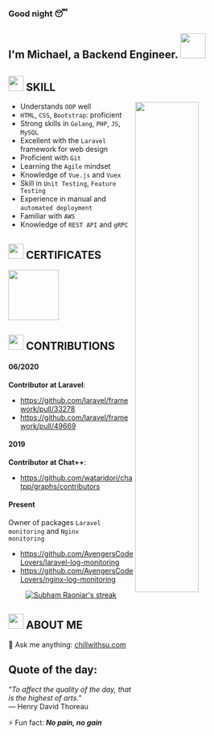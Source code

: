 ### Good night 😴
<h2>I'm Michael, a Backend Engineer. <img src="https://media.giphy.com/media/mGcNjsfWAjY5AEZNw6/giphy.gif" width="50"></h2>

## <img src="https://emojis.slackmojis.com/emojis/images/1588315024/8823/hyperkitty.gif?1588315024" width="30" /> SKILL
<a href="https://metrics.lecoq.io/ouuan?template=classic"><img align="right" width="50%" src="https://github-readme-stats.vercel.app/api?username=Kenini1805&show_icons=true&theme=synthwave"></a>

- Understands <code>OOP</code> well<br>
- <code>HTML</code>, <code>CSS</code>, <code>Bootstrap</code>: proficient<br>
- Strong skills in <code>Golang</code>, <code>PHP</code>, <code>JS</code>, <code>MySQL</code><br>
- Excellent with the <code>Laravel</code> framework for web design<br>
- Proficient with <code>Git</code><br>
- Learning the <code>Agile</code> mindset<br>
- Knowledge of <code>Vue.js</code> and <code>Vuex</code><br>
- Skill in <code>Unit Testing</code>, <code>Feature Testing</code><br>
- Experience in manual and <code>automated deployment</code><br>
- Familiar with <code>AWS</code><br>
- Knowledge of <code>REST API</code> and <code>gRPC</code>

## <img src="https://emojis.slackmojis.com/emojis/images/1643515721/17468/homersimpson-pbjdance.gif?1643515721" width="30" /> CERTIFICATES
<img src="https://images.viblo.asia/1f5d99d1-8cb7-4d82-a627-d6934d20d94b.png" width="100" />

## <img src="https://images.viblo.asia/a22cc9ed-e446-4eae-ad55-1ddf8afbaa54.gif" width="30" /> CONTRIBUTIONS

#### 06/2020
<strong>Contributor at Laravel</strong>:
- https://github.com/laravel/framework/pull/33278
- https://github.com/laravel/framework/pull/49669

#### 2019
<strong>Contributor at Chat++</strong>:
- https://github.com/wataridori/chatpp/graphs/contributors

#### Present
Owner of packages <code>Laravel monitoring</code> and <code>Nginx monitoring</code>
- https://github.com/AvengersCodeLovers/laravel-log-monitoring
- https://github.com/AvengersCodeLovers/nginx-log-monitoring

<p align="center">
<a href="https://github.com/Kenini1805/github-readme-streak-stats">
<img title="🔥 Get streak stats for your profile at git.io/streak-stats" alt="Subham Raoniar's streak" src="https://github-readme-streak-stats.herokuapp.com/?user=Kenini1805&theme=synthwave"/>
</a>
</p>

## <img src="https://i.imgur.com/g4uAchW.gif" width="30" /> ABOUT ME
💬 Ask me anything: <a href="https://chillwithsu.com/">chillwithsu.com</a>
## Quote of the day:
<em>&quot;To affect the quality of the day, that is the highest of arts.&quot;</em> <br>
— Henry David Thoreau

⚡ Fun fact: <em><strong>No pain, no gain</strong></em>
